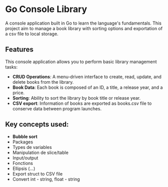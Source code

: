 # Go Console Library
A console application built in Go to learn the language's fundamentals. This project aim to manage a book library with sorting options and exportation of a csv file to local storage.

## Features
This console application allows you to perform basic library management tasks:
- **CRUD Operations**: A menu-driven interface to create, read, update, and delete books from the library.
- **Book Data**: Each book is composed of an ID, a title, a release year, and a price.
- **Sorting**: Ability to sort the library by book title or release year.
- **CSV export**: Information of books are exported as books.csv file to conserve data between program launches.

## Key concepts used:
- **Bubble sort**
- Packages
- Types de variables
- Manipulation de slice/table
- Input/output
- Fonctions
- Ellipsis (...)
- Export struct to CSV file
- Convert int - string, float - string
